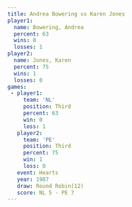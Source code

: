 ```yaml
---
title: Andrea Bowering vs Karen Jones
player1:                
  name: Bowering, Andrea
  percent: 63           
  wins: 0               
  losses: 1             
player2:                
  name: Jones, Karen    
  percent: 75           
  wins: 1               
  losses: 0             
games:
 - player1:         
     team: 'NL'     
     position: Third
     percent: 63    
     win: 0         
     loss: 1        
   player2:         
     team: 'PE'     
     position: Third
     percent: 75    
     win: 1         
     loss: 0        
   event: Hearts        
   year: 1987           
   draw: Round Robin(12)
   score: NL 5 - PE 7   
---
```

